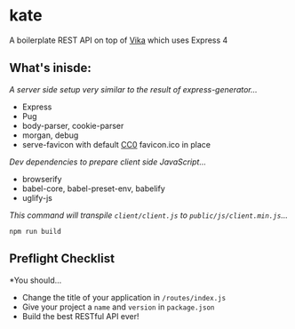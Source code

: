 # kate
A boilerplate REST API on top of [Vika](https://github.com/tdreid/vika) which uses Express 4

## What's inisde:
*A server side setup very similar to the result of express-generator...* 
- Express
- Pug
- body-parser, cookie-parser
- morgan, debug
- serve-favicon with default [CC0](https://creativecommons.org/share-your-work/public-domain/cc0/) favicon.ico in place

*Dev dependencies to prepare client side JavaScript...*
- browserify
- babel-core, babel-preset-env, babelify
- uglify-js

*This command will transpile `client/client.js` to `public/js/client.min.js`...*

`npm run build` 

## Preflight Checklist
*You should...
- Change the title of your application in `/routes/index.js`
- Give your project a `name` and `version` in `package.json`
- Build the best RESTful API ever!
